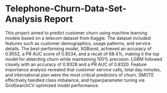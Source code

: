 # Telephone-Churn-Data-Set-Analysis Report

This project aimed to predict customer churn using machine learning models based on a telecom dataset from Kaggle. The dataset included features such as customer demographics, usage patterns, and service details. The best-performing model, XGBoost, achieved an accuracy of 0.9552, a PR AUC score of 0.8534, and a recall of 68.4%, making it the top model for detecting churn while maintaining 100% precision. LGBM followed closely with an accuracy of 0.9328 and a PR AUC of 0.8320. Feature importance analysis revealed that customer service calls, total day minutes, and international plan were the most critical predictors of churn. SMOTE effectively handled class imbalance, and hyperparameter tuning via GridSearchCV optimized model performance. 
